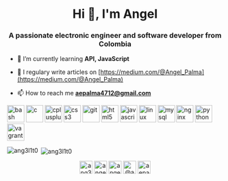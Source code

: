 <h1 align="center">Hi 👋, I'm Angel</h1>
<h3 align="center">A passionate electronic engineer and software developer from Colombia</h3>

- 🌱 I’m currently learning **API, JavaScript**

- 📝 I regulary write articles on [https://medium.com/@Angel_Palma](https://medium.com/@Angel_Palma)

- 📫 How to reach me **aepalma4712@gmail.com**

<p align="left"><img src="https://www.vectorlogo.zone/logos/gnu_bash/gnu_bash-icon.svg" alt="bash" width="40" height="40"/> <img src="https://devicons.github.io/devicon/devicon.git/icons/c/c-original.svg" alt="c" width="40" height="40"/> <img src="https://devicons.github.io/devicon/devicon.git/icons/cplusplus/cplusplus-original.svg" alt="cplusplus" width="40" height="40"/> <img src="https://devicons.github.io/devicon/devicon.git/icons/css3/css3-original-wordmark.svg" alt="css3" width="40" height="40"/> <img src="https://www.vectorlogo.zone/logos/git-scm/git-scm-icon.svg" alt="git" width="40" height="40"/> <img src="https://devicons.github.io/devicon/devicon.git/icons/html5/html5-original-wordmark.svg" alt="html5" width="40" height="40"/> <img src="https://devicons.github.io/devicon/devicon.git/icons/javascript/javascript-original.svg" alt="javascript" width="40" height="40"/> <img src="https://devicons.github.io/devicon/devicon.git/icons/linux/linux-original.svg" alt="linux" width="40" height="40"/> <img src="https://devicons.github.io/devicon/devicon.git/icons/mysql/mysql-original-wordmark.svg" alt="mysql" width="40" height="40"/> <img src="https://devicons.github.io/devicon/devicon.git/icons/nginx/nginx-original.svg" alt="nginx" width="40" height="40"/> <img src="https://devicons.github.io/devicon/devicon.git/icons/python/python-original.svg" alt="python" width="40" height="40"/> <img src="https://www.vectorlogo.zone/logos/vagrantup/vagrantup-icon.svg" alt="vagrant" width="40" height="40"/></p>

<p><img align="left" src="https://github-readme-stats.vercel.app/api/top-langs/?username=ang3l1t0&layout=compact" alt="ang3l1t0" /></p>

<p>&nbsp;<img align="center" src="https://github-readme-stats.vercel.app/api?username=ang3l1t0&show_icons=true" alt="ang3l1t0" /></p>

<p align="center">
<a href="https://twitter.com/ang3lp" target="blank"><img align="center" src="https://cdn.jsdelivr.net/npm/simple-icons@3.0.1/icons/twitter.svg" alt="ang3lp" height="30" width="30" /></a>
<a href="https://linkedin.com/in/angel palma martinez/" target="blank"><img align="center" src="https://cdn.jsdelivr.net/npm/simple-icons@3.0.1/icons/linkedin.svg" alt="angel palma martinez" height="30" width="30" /></a>
<a href="https://stackoverflow.com/users/angel palma" target="blank"><img align="center" src="https://cdn.jsdelivr.net/npm/simple-icons@3.0.1/icons/stackoverflow.svg" alt="angel palma" height="30" width="30" /></a>
<a href="https://medium.com/@angel_palma" target="blank"><img align="center" src="https://cdn.jsdelivr.net/npm/simple-icons@3.0.1/icons/medium.svg" alt="@angel_palma" height="30" width="30" /></a>
<a href="https://www.hackerrank.com/aepalma4712" target="blank"><img align="center" src="https://cdn.jsdelivr.net/npm/simple-icons@3.0.1/icons/hackerrank.svg" alt="aepalma4712" height="30" width="30" /></a>
</p>
